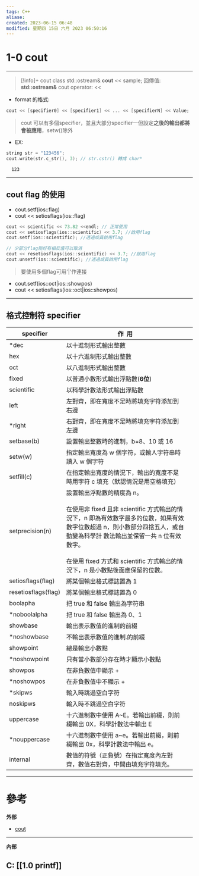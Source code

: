 ```yaml
---
tags: C++
aliase: 
created: 2023-06-15 06:48
modified: 星期四 15日 六月 2023 06:50:16
---
```


# 1-0 cout
***

>[!info]+ cout class
>std::ostream& **cout** << sample;
>回傳值: **std::ostream&** cout
>operator: <<

- format 的格式:
```cpp
cout << [specifier0] << [specifier1] << ... << [specifierN] << Value;
```
>cout 可以有多個specifier，並且大部分specifier一但設定**之後的輸出都將會被應用**，setw()除外

- EX:
```cpp
string str = "123456";
cout.write(str.c_str(), 3); // str.cstr() 轉成 char*
```
```result
  123 
```

---

## cout flag 的使用
- cout.setf(ios::flag)
- cout << setiosflags(ios::flag)

```cpp title:"使用flag"
cout << scientific << 73.82 <<endl; // 正常使用
cout << setiosflags(ios::scientific) << 3.7; //啟用flag 
cout.setf(ios::scientific); //透過成員啟用flag 
```

```cpp title:"取消flag"
// 少部分flag剛好有相反值可以取消
cout << resetiosflags(ios::scientific) << 3.7; //啟用flag 
cout.unsetf(ios::scientific); //透過成員啟用flag 
```
> 要使用多個flag可用'|'作連接
- cout.setf(ios::oct|ios::showpos)
- cout << setiosflags(ios::oct|ios::showpos)


---
## 格式控制符 specifier

|specifier|作  用|   |
|---|---|---|
|\*dec|以十進制形式輸出整數||
|hex|以十六進制形式輸出整數|
|oct|以八進制形式輸出整數|
|fixed|以普通小數形式輸出浮點數(**6位**)|
|scientific|以科學計數法形式輸出浮點數|
|left|左對齊，即在寬度不足時將填充字符添加到右邊|
|\*right|右對齊，即在寬度不足時將填充字符添加到左邊|
|setbase(b)|設置輸出整數時的進制，b=8、10 或 16|
|setw(w)|指定輸出寬度為 w 個字符，或輸人字符串時讀入 w 個字符|
|setfill(c)|在指定輸出寬度的情況下，輸出的寬度不足時用字符 c 填充（默認情況是用空格填充）|
|setprecision(n)|設置輸出浮點數的精度為 n。 <br>  <br>在使用非 fixed 且非 scientific 方式輸出的情況下，n 即為有效數字最多的位數，如果有效數字位數超過 n，則小數部分四捨五人，或自動變為科學計 數法輸出並保留一共 n 位有效數字。 <br>  <br>在使用 fixed 方式和 scientific 方式輸出的情況下，n 是小數點後面應保留的位數。 |
|setiosflags(flag)|將某個輸出格式標誌置為 1|
|resetiosflags(flag)|將某個輸出格式標誌置為 0|
|boolapha|把 true 和 false 輸出為字符串||
|\*noboolalpha|把 true 和 false 輸出為 0、1|
|showbase|輸出表示數值的進制的前綴|
|\*noshowbase|不輸出表示數值的進制.的前綴|
|showpoint|總是輸出小數點|
|\*noshowpoint|只有當小數部分存在時才顯示小數點|
|showpos|在非負數值中顯示 +|
|\*noshowpos|在非負數值中不顯示 +|
|\*skipws|輸入時跳過空白字符|
|noskipws|輸入時不跳過空白字符|
|uppercase|十六進制數中使用 A~E。若輸出前綴，則前綴輸出 0X，科學計數法中輸出 E|
|\*nouppercase|十六進制數中使用 a~e。若輸出前綴，則前綴輸出 0x，科學計數法中輸出 e。 |
|internal|數值的符號（正負號）在指定寬度內左對齊，數值右對齊，中間由填充字符填充。 |


---
# 參考
**外部**
- [cout](http://c.biancheng.net/view/275.html)

---
**內部**

C: [[1.0 printf]]
- 
